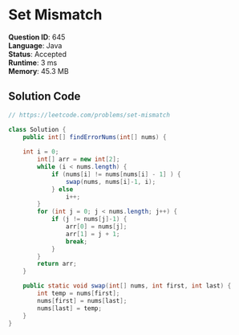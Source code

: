 # Set Mismatch

**Question ID**: 645  
**Language**: Java  
**Status**: Accepted  
**Runtime**: 3 ms  
**Memory**: 45.3 MB  

## Solution Code
```java
// https://leetcode.com/problems/set-mismatch

class Solution {
    public int[] findErrorNums(int[] nums) {
        
    int i = 0;
        int[] arr = new int[2];
        while (i < nums.length) {
            if (nums[i] != nums[nums[i] - 1] ) {
                swap(nums, nums[i]-1, i);
            } else
                i++;
        }
        for (int j = 0; j < nums.length; j++) {
            if (j != nums[j]-1) {
                arr[0] = nums[j];
                arr[1] = j + 1;
                break;
            }
        }
        return arr;
    }

    public static void swap(int[] nums, int first, int last) {
        int temp = nums[first];
        nums[first] = nums[last];
        nums[last] = temp;
    }
}
```
